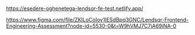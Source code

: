 https://esedere-oghenetega-lendsqr-fe-test.netlify.app/


https://www.figma.com/file/ZKILoCoIoy1IESdBpq3GNC/Lendsqr-Frontend-Engineering-Assessment?node-id=5530-0&t=W9hVMJ7C7jA69iNA-0